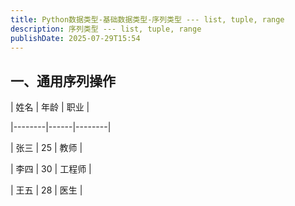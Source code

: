 ```yaml
---
title: Python数据类型-基础数据类型-序列类型 --- list, tuple, range
description: 序列类型 --- list, tuple, range
publishDate: 2025-07-29T15:54
---
```

## 一、通用序列操作

\| 姓名   | 年龄 | 职业   |

\|--------|------|--------|

\| 张三   | 25   | 教师   |

\| 李四   | 30   | 工程师 |

\| 王五   | 28   | 医生   |
